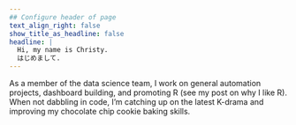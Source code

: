 ```yaml
---
## Configure header of page
text_align_right: false
show_title_as_headline: false
headline: |
  Hi, my name is Christy.  
  はじめまして.
---
```


<!-- this is a subheadline -->
As a member of the data science team, I work on general automation projects, dashboard building, and promoting R (see my post on why I like R). When not dabbling in code, I’m catching up on the latest K-drama and improving my chocolate chip cookie baking skills.
